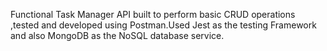 Functional Task Manager API built to perform basic CRUD operations ,tested and developed using Postman.Used Jest as the testing Framework and also MongoDB as the NoSQL database service.
